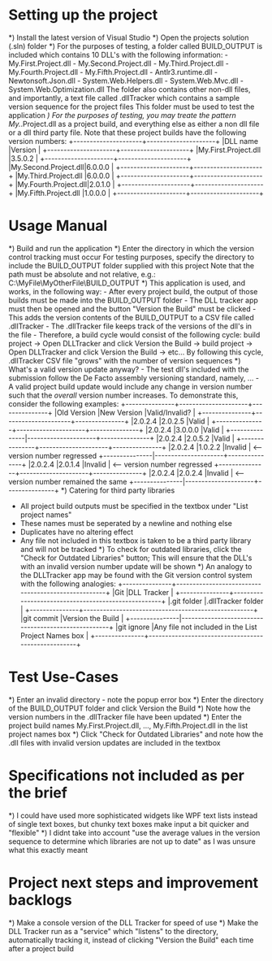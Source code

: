 # Setting up the project

*) Install the latest version of Visual Studio
*) Open the projects solution (.sln) folder
*) For the purposes of testing, a folder called BUILD_OUTPUT is included which contains 10 DLL's with the following information:
	- My.First.Project.dll
	- My.Second.Project.dll
	- My.Third.Project.dll
	- My.Fourth.Project.dll
	- My.Fifth.Project.dll
	- Antlr3.runtime.dll
	- Newtonsoft.Json.dll
	- System.Web.Helpers.dll
	- System.Web.Mvc.dll
	- System.Web.Optimization.dll
   The folder also contains other non-dll files, and importantly, a text file called .dllTracker which contains a sample version sequence for the project files
   This folder must be used to test the application
*) For the purposes of testing, you may treate the pattern My.*.Project.dll as a project build, and everything else as either a non dll file or a dll third party file. Note that these project builds have the following version numbers:
   	   +---------------------+---------------------+
	   |DLL name             |Version              |
	   +---------------------+---------------------+
	   |My.First.Project.dll |3.5.0.2              |
	   +---------------------+---------------------+
	   |My.Second.Project.dll|6.0.0.0              |
	   +---------------------+---------------------+
	   |My.Third.Project.dll |6.0.0.0              |
	   +---------------------+---------------------+
	   |My.Fourth.Project.dll|2.0.1.0              |
	   +---------------------+---------------------+
	   |My.Fifth.Project.dll |1.0.0.0              |
	   +---------------------+---------------------+


# Usage Manual

*) Build and run the application
*) Enter the directory in which the version control tracking must occur
   For testing purposes, specify the directory to include the BUILD_OUTPUT folder supplied with this project
   Note that the path must be absolute and not relative, e.g.:
   C:\MyFile\MyOtherFile\BUILD_OUTPUT
*) This application is used, and works, in the following way:
    - After every project build, the output of those builds must be made into the BUILD_OUTPUT folder
	- The DLL tracker app must then be opened and the button "Version the Build" must be clicked
	- This adds the version contents of the BUILD_OUTPUT to a CSV file called .dllTracker
	- The .dllTracker file keeps track of the versions of the dll's in the file
	- Therefore, a build cycle would consist of the following cycle:
	  build project -> Open DLLTracker and click Version the Build -> build project -> Open DLLTracker and click Version the Build -> etc...
	  By following this cycle, .dllTracker CSV file "grows" with the number of version sequences
*) What's a valid version update anyway?
    - The test dll's included with the submission follow the De Facto assembly versioning standard, namely, <major version>.<minor version>.<build number>.<revision>
	- A valid project build update would include any change in version number such that the *overall* version number increases. To demonstrate this, consider the following examples:
	   +---------------+---------------------+---------------+
	   |Old Version    |New Version          |Valid/Invalid? |
	   +---------------+---------------------+---------------+
	   |2.0.2.4        |2.0.2.5              |Valid          |
	   +---------------+---------------------+---------------+
	   |2.0.2.4        |3.0.0.0              |Valid          |
	   +---------------|---------------------+---------------+
	   |2.0.2.4        |2.0.5.2              |Valid          |
	   +---------------+---------------------+---------------+
	   |2.0.2.4        |1.0.2.2              |Invalid        | <-- version number regressed
	   +---------------|---------------------+---------------+
	   |2.0.2.4        |2.0.1.4              |Invalid        | <-- version number regressed
	   +---------------+---------------------+---------------+
	   |2.0.2.4        |2.0.2.4              |Invalid        | <-- version number remained the same
	   +---------------|---------------------+---------------+
*) Catering for third party libraries
   - All project build outputs must be specified in the textbox under "List project names"
   - These names must be seperated by a newline and nothing else
   - Duplicates have no altering effect
   - Any file not included in this textbox is taken to be a third party library and will not be tracked
*) To check for outdated libraries, click the "Check for Outdated Libraries" button; This will ensure that the DLL's with an invalid version number update will be shown
*) An analogy to the DLLTracker app may be found with the Git version control system with the following analogies:
	   +---------------+----------------------------------------------------+
	   |Git            |DLL Tracker                                         |
	   +---------------+----------------------------------------------------+
	   |.git folder    |.dllTracker folder                                  |
	   +---------------+----------------------------------------------------+
	   |git commit     |Version the Build                                   |
	   +---------------|----------------------------------------------------+
	   |git ignore     |Any file not included in the List Project Names box |
	   +---------------+----------------------------------------------------+

# Test Use-Cases

*) Enter an invalid directory - note the popup error box
*) Enter the directory of the BUILD_OUTPUT folder and click Version the Build
*) Note how the version numbers in the .dllTracker file have been updated
*) Enter the project build names My.First.Project.dll, ..., My.Fifth.Project.dll in the list project names box
*) Click "Check for Outdated Libraries" and note how the .dll files with invalid version updates are included in the textbox
	 
# Specifications not included as per the brief

*) I could have used more sophisticated widgets like WPF text lists instead of single text boxes, but chunky text boxes make input a bit quicker and "flexible"
*) I didnt take into account "use the average values in the version sequence to determine which libraries are not up to date" as I was unsure what this exactly meant

# Project next steps and improvement backlogs

*) Make a console version of the DLL Tracker for speed of use
*) Make the DLL Tracker run as a "service" which "listens" to the directory, automatically tracking it, instead of clicking "Version the Build" each time after a project build